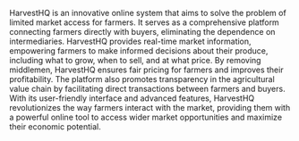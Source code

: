 HarvestHQ is an innovative online system that aims to solve the problem of limited market access for farmers. It serves as a comprehensive platform connecting farmers directly with buyers, eliminating the dependence on intermediaries. HarvestHQ provides real-time market information, empowering farmers to make informed decisions about their produce, including what to grow, when to sell, and at what price. By removing middlemen, HarvestHQ ensures fair pricing for farmers and improves their profitability. The platform also promotes transparency in the agricultural value chain by facilitating direct transactions between farmers and buyers. With its user-friendly interface and advanced features, HarvestHQ revolutionizes the way farmers interact with the market, providing them with a powerful online tool to access wider market opportunities and maximize their economic potential.